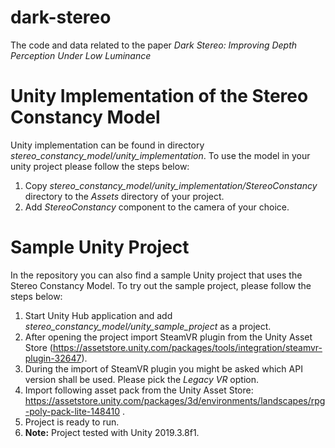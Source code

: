 # dark-stereo
The code and data related to the paper *Dark Stereo: Improving Depth Perception Under Low Luminance*

# Unity Implementation of the Stereo Constancy Model
Unity implementation can be found in directory *stereo_constancy_model/unity_implementation*.
To use the model in your unity project please follow the steps below:
1. Copy *stereo_constancy_model/unity_implementation/StereoConstancy* directory to the *Assets* directory of your project.
2. Add *StereoConstancy* component to the camera of your choice.

# Sample Unity Project
In the repository you can also find a sample Unity project that uses the Stereo Constancy Model. To try out the sample project, please follow the steps below:
1. Start Unity Hub application and add *stereo_constancy_model/unity_sample_project* as a project.
2. After opening the project import SteamVR plugin from the Unity Asset Store (https://assetstore.unity.com/packages/tools/integration/steamvr-plugin-32647).
3. During the import of SteamVR plugin you might be asked which API version shall be used. Please pick the *Legacy VR* option.
4. Import following asset pack from the Unity Asset Store: https://assetstore.unity.com/packages/3d/environments/landscapes/rpg-poly-pack-lite-148410 .
5. Project is ready to run.
6. **Note:** Project tested with Unity 2019.3.8f1.
